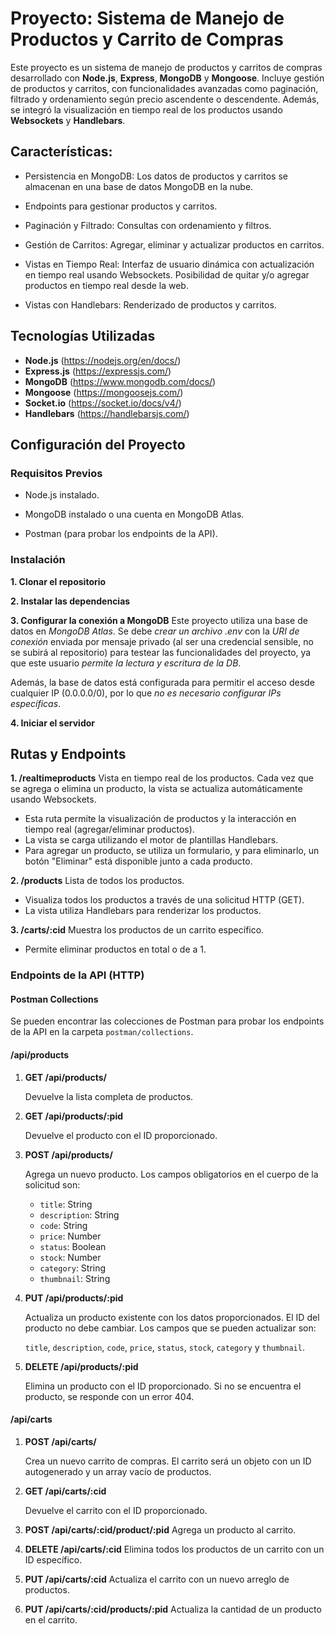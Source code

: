 # Proyecto: Sistema de Manejo de Productos y Carrito de Compras

Este proyecto es un sistema de manejo de productos y carritos de compras desarrollado con **Node.js**, **Express**, **MongoDB** y **Mongoose**. Incluye gestión de productos y carritos, con funcionalidades avanzadas como paginación, filtrado y ordenamiento según precio ascendente o descendente. Además, se integró la visualización en tiempo real de los productos usando **Websockets** y **Handlebars**.

## Características:

- Persistencia en MongoDB: Los datos de productos y carritos se almacenan en una base de datos MongoDB en la nube.

- Endpoints para gestionar productos y carritos.

- Paginación y Filtrado: Consultas con ordenamiento y filtros.

- Gestión de Carritos: Agregar, eliminar y actualizar productos en carritos.

- Vistas en Tiempo Real: Interfaz de usuario dinámica con actualización en tiempo real usando Websockets. Posibilidad de quitar y/o agregar productos en tiempo real desde la web.

- Vistas con Handlebars: Renderizado de productos y carritos.


## Tecnologías Utilizadas

- **Node.js** (https://nodejs.org/en/docs/) 
- **Express.js** (https://expressjs.com/)
- **MongoDB** (https://www.mongodb.com/docs/)
- **Mongoose** (https://mongoosejs.com/)
- **Socket.io** (https://socket.io/docs/v4/)
- **Handlebars** (https://handlebarsjs.com/)

## Configuración del Proyecto
### Requisitos Previos

- Node.js instalado.

- MongoDB instalado o una cuenta en MongoDB Atlas.

- Postman (para probar los endpoints de la API).

### Instalación

**1. Clonar el repositorio**

**2. Instalar las dependencias**

**3. Configurar la conexión a MongoDB**
Este proyecto utiliza una base de datos en *MongoDB Atlas*.
Se debe *crear un archivo .env* con la *URI de conexión* enviada por mensaje privado (al ser una credencial sensible, no se subirá al repositorio) para testear las funcionalidades del proyecto, ya que este usuario *permite la lectura y escritura de la DB*.

Además, la base de datos está configurada para permitir el acceso desde cualquier IP (0.0.0.0/0), por lo que *no es necesario configurar IPs específicas*.

**4. Iniciar el servidor**


## Rutas y Endpoints

**1. /realtimeproducts** Vista en tiempo real de los productos. Cada vez que se agrega o elimina un producto, la vista se actualiza automáticamente usando Websockets.

- Esta ruta permite la visualización de productos y la interacción en tiempo real (agregar/eliminar productos).
- La vista se carga utilizando el motor de plantillas Handlebars.
- Para agregar un producto, se utiliza un formulario, y para eliminarlo, un botón "Eliminar" está disponible junto a cada producto.

**2. /products** Lista de todos los productos.

- Visualiza todos los productos a través de una solicitud HTTP (GET).
- La vista utiliza Handlebars para renderizar los productos.

**3. /carts/:cid** Muestra los productos de un carrito específico.
- Permite eliminar productos en total o de a 1.


### Endpoints de la API (HTTP)

#### Postman Collections

Se pueden encontrar las colecciones de Postman para probar los endpoints de la API en la carpeta `postman/collections`.

#### /api/products

1. **GET /api/products/**

   Devuelve la lista completa de productos.

2. **GET /api/products/:pid**

   Devuelve el producto con el ID proporcionado.

3. **POST /api/products/**

   Agrega un nuevo producto. Los campos obligatorios en el cuerpo de la solicitud son:

   - `title`: String
   - `description`: String
   - `code`: String
   - `price`: Number
   - `status`: Boolean
   - `stock`: Number
   - `category`: String
   - `thumbnail`: String


4. **PUT /api/products/:pid**

   Actualiza un producto existente con los datos proporcionados. El ID del producto no debe cambiar. Los campos que se pueden actualizar son:

   `title`, `description`, `code`, `price`, `status`, `stock`, `category` y `thumbnail`.

5. **DELETE /api/products/:pid**

   Elimina un producto con el ID proporcionado. Si no se encuentra el producto, se responde con un error 404.


#### /api/carts

1. **POST /api/carts/**
   
   Crea un nuevo carrito de compras. El carrito será un objeto con un ID autogenerado y un array vacío de productos.


2. **GET /api/carts/:cid**
   
   Devuelve el carrito con el ID proporcionado.


3. **POST /api/carts/:cid/product/:pid**
   Agrega un producto al carrito.


4. **DELETE /api/carts/:cid**
   Elimina todos los productos de un carrito con un ID específico.

5. **PUT /api/carts/:cid**
   Actualiza el carrito con un nuevo arreglo de productos.

6. **PUT /api/carts/:cid/products/:pid**
   Actualiza la cantidad de un producto en el carrito.